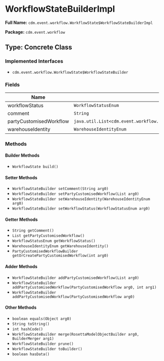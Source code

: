 # WorkflowStateBuilderImpl

**Full Name:** `cdm.event.workflow.WorkflowState$WorkflowStateBuilderImpl`

**Package:** `cdm.event.workflow`

## Type: Concrete Class

### Implemented Interfaces

- `cdm.event.workflow.WorkflowState$WorkflowStateBuilder`

### Fields

| Name | Type | Description |
|------|------|-------------|
| workflowStatus | `WorkflowStatusEnum` |  |
| comment | `String` |  |
| partyCustomisedWorkflow | `java.util.List<cdm.event.workflow.PartyCustomisedWorkflow$PartyCustomisedWorkflowBuilder>` |  |
| warehouseIdentity | `WarehouseIdentityEnum` |  |

### Methods

#### Builder Methods

- `WorkflowState build()`

#### Setter Methods

- `WorkflowStateBuilder setComment(String arg0)`
- `WorkflowStateBuilder setPartyCustomisedWorkflow(List arg0)`
- `WorkflowStateBuilder setWarehouseIdentity(WarehouseIdentityEnum arg0)`
- `WorkflowStateBuilder setWorkflowStatus(WorkflowStatusEnum arg0)`

#### Getter Methods

- `String getComment()`
- `List getPartyCustomisedWorkflow()`
- `WorkflowStatusEnum getWorkflowStatus()`
- `WarehouseIdentityEnum getWarehouseIdentity()`
- `PartyCustomisedWorkflowBuilder getOrCreatePartyCustomisedWorkflow(int arg0)`

#### Adder Methods

- `WorkflowStateBuilder addPartyCustomisedWorkflow(List arg0)`
- `WorkflowStateBuilder addPartyCustomisedWorkflow(PartyCustomisedWorkflow arg0, int arg1)`
- `WorkflowStateBuilder addPartyCustomisedWorkflow(PartyCustomisedWorkflow arg0)`

#### Other Methods

- `boolean equals(Object arg0)`
- `String toString()`
- `int hashCode()`
- `WorkflowStateBuilder merge(RosettaModelObjectBuilder arg0, BuilderMerger arg1)`
- `WorkflowStateBuilder prune()`
- `WorkflowStateBuilder toBuilder()`
- `boolean hasData()`

